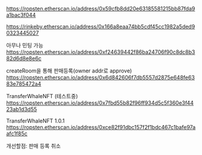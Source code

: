 https://ropsten.etherscan.io/address/0x59cfb8dd20e63185581215bb87fda9a1bac3f044

https://rinkeby.etherscan.io/address/0x166a8eaa74bb5cdf45cc1982a5ded90323445027

아무나 민팅 가능
https://ropsten.etherscan.io/address/0xf24639442f86ba24706f90c8dc8b382d6d8e8e6c

createRoom을 통해 판매등록(owner addr로 approve)
https://ropsten.etherscan.io/address/0x6d842606f7db5557d2875e648fe6383e785472a4

TransferWhaleNFT (테스트중)
https://ropsten.etherscan.io/address/0x7fbd55b82f96ff934d5c5f360e3f4423ab1d3d55

TransferWhaleNFT 1.0.1
https://ropsten.etherscan.io/address/0xce82f91dbc157f2f1bdc467c1bafe97aafc1f85c

개선할점: 판매 등록 취소
